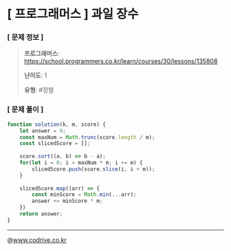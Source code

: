 # [ 프로그래머스 ] 과일 장수

### [ 문제 정보 ]
> **프로그래머스**: https://school.programmers.co.kr/learn/courses/30/lessons/135808
> 
> **난이도**: 1
>
> **유형**: #정렬


### [ 문제 풀이 ]
```JavaScript
function solution(k, m, score) {
    let answer = 0;
    const maxNum = Math.trunc(score.length / m);
    const slicedScore = [];
    
    score.sort((a, b) => b - a);
    for(let i = 0; i < maxNum * m; i += m) {
        slicedScore.push(score.slice(i, i + m));
    }
    
    slicedScore.map((arr) => {
        const minScore = Math.min(...arr);
        answer += minScore * m;
    })
    return answer;
}
```


---
@www.codrive.co.kr